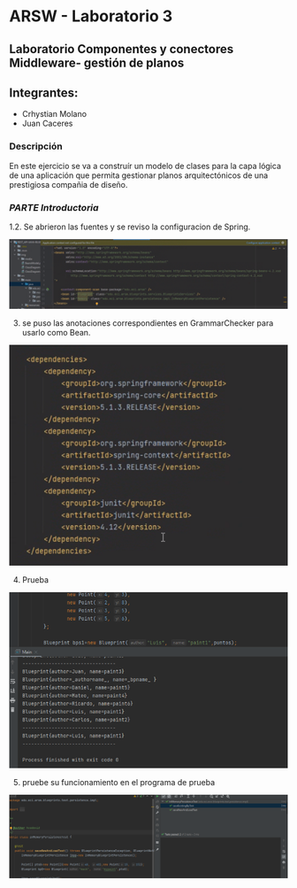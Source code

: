 # ARSW - Laboratorio 3

## Laboratorio Componentes y conectores Middleware- gestión de planos

## Integrantes:

- Crhystian Molano
- Juan Caceres

### Descripción
En este ejercicio se va a construír un modelo de clases para la capa lógica de una aplicación que permita gestionar planos arquitectónicos de una prestigiosa compañia de diseño.

### *PARTE Introductoria*

1.2. Se abrieron las fuentes y se reviso la configuracion de Spring.

![](./imgDoc/1.PNG)

3. se puso las anotaciones correspondientes en GrammarChecker para usarlo como Bean.

![](./imgDoc/2.PNG)

4. Prueba

![](./imgDoc/4.PNG)
   
5. pruebe su funcionamiento en el programa de prueba
   
![](./imgDoc/5.PNG)

